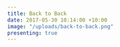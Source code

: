 ```yaml
---
title: Back to Back
date: 2017-05-30 10:14:00 +10:00
image: "/uploads/back-to-back.png"
presenting: true
---
```


